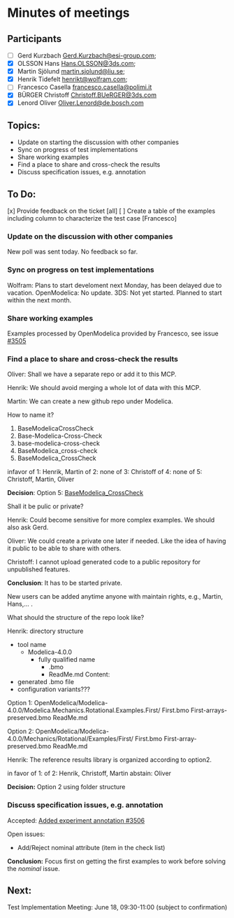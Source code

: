 # Minutes of meetings

## Participants
- [ ] Gerd Kurzbach <Gerd.Kurzbach@esi-group.com>; 
- [x] OLSSON Hans <Hans.OLSSON@3ds.com>; 
- [x] Martin Sjölund <martin.sjolund@liu.se>; 
- [x] Henrik Tidefelt <henrikt@wolfram.com>; 
- [ ] Francesco Casella <francesco.casella@polimi.it>
- [x] BÜRGER Christoff <Christoff.BUeRGER@3ds.com>
- [x] Lenord Oliver <Oliver.Lenord@de.bosch.com>

## Topics:
* Update on starting the discussion with other companies
* Sync on progress of test implementations
* Share working examples
* Find a place to share and cross-check the results
* Discuss specification issues, e.g. annotation

## To Do:
[x] Provide feedback on the ticket [all]
[ ] Create a table of the examples including column to characterize the test case [Francesco]

### Update on the discussion with other companies
New poll was sent today.
No feedback so far.

### Sync on progress on test implementations
Wolfram: Plans to start develoment next Monday, has been delayed due to vacation.
OpenModelica: No update.
3DS: Not yet started. Planned to start within the next month.

### Share working examples
Examples processed by OpenModelica provided by Francesco, see issue [#3505](https://github.com/modelica/ModelicaSpecification/issues/3505)

### Find a place to share and cross-check the results
Oliver: Shall we have a separate repo or add it to this MCP.

Henrik: We should avoid merging a whole lot of data with this MCP.

Martin: We can create a new github repo under Modelica.

How to name it?
1. BaseModelicaCrossCheck
2. Base-Modelica-Cross-Check
3. base-modelica-cross-check
4. BaseModelica_cross-check
5. BaseModelica_CrossCheck

infavor 
of 1: Henrik, Martin
of 2: none
of 3: Christoff
of 4: none
of 5: Christoff, Martin, Oliver

__Decision__:
Option 5: [BaseModelica_CrossCheck](https://github.com/modelica/BaseModelica_CrossCheck)

Shall it be pulic or private?

Henrik: Could become sensitive for more complex examples. We should also ask Gerd. 

Oliver: We could create a private one later if needed. Like the idea of having it public to be able to share with others.

Christoff: I cannot upload generated code to a public repository for unpublished features.

__Conclusion__:
It has to be started private. 

New users can be added anytime anyone with maintain rights, e.g., Martin, Hans,... .

What should the structure of the repo look like?

Henrik:
directory structure
- tool name
  - Modelica-4.0.0
    - fully qualified name
      - .bmo
      - ReadMe.md
Content:
- generated .bmo file
- configuration variants???

Option 1:
OpenModelica/Modelica-4.0.0/Modelica.Mechanics.Rotational.Examples.First/
  First.bmo
  First-arrays-preserved.bmo
  ReadMe.md

Option 2:
OpenModelica/Modelica-4.0.0/Mechanics/Rotational/Examples/First/
  First.bmo
  First-array-preserved.bmo
  ReadMe.md

Henrik: The reference results library is organized according to option2.

in favor 
of 1: 
of 2: Henrik, Christoff, Martin
abstain: Oliver

__Decision:__
Option 2 using folder structure

### Discuss specification issues, e.g. annotation
Accepted: [Added experiment annotation
#3506](https://github.com/modelica/ModelicaSpecification/pull/3506)

Open issues:
* Add/Reject nominal attribute (item in the check list)

__Conclusion:__
Focus first on getting the first examples to work before solving the _nominal_ issue.


## Next: 

Test Implementation Meeting: June 18, 09:30-11:00 (subject to confirmation)
